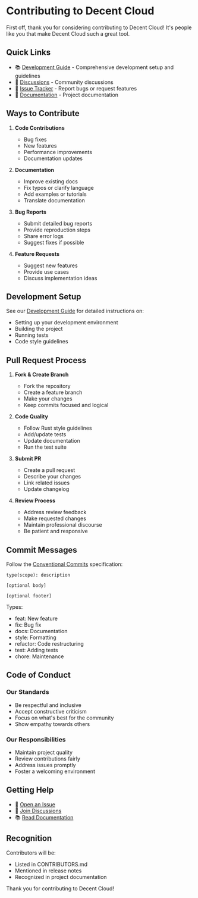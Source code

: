 # Contributing to Decent Cloud

First off, thank you for considering contributing to Decent Cloud! It's people like you that make Decent Cloud such a great tool.

## Quick Links

- 📚 [Development Guide](docs/development.md) - Comprehensive development setup and guidelines
- 💬 [Discussions](https://github.com/orgs/decent-stuff/discussions) - Community discussions
- 🐛 [Issue Tracker](https://github.com/decent-stuff/decent-cloud/issues) - Report bugs or request features
- 📖 [Documentation](docs/) - Project documentation

## Ways to Contribute

1. **Code Contributions**

   - Bug fixes
   - New features
   - Performance improvements
   - Documentation updates

2. **Documentation**

   - Improve existing docs
   - Fix typos or clarify language
   - Add examples or tutorials
   - Translate documentation

3. **Bug Reports**

   - Submit detailed bug reports
   - Provide reproduction steps
   - Share error logs
   - Suggest fixes if possible

4. **Feature Requests**
   - Suggest new features
   - Provide use cases
   - Discuss implementation ideas

## Development Setup

See our [Development Guide](docs/development.md) for detailed instructions on:

- Setting up your development environment
- Building the project
- Running tests
- Code style guidelines

## Pull Request Process

1. **Fork & Create Branch**

   - Fork the repository
   - Create a feature branch
   - Make your changes
   - Keep commits focused and logical

2. **Code Quality**

   - Follow Rust style guidelines
   - Add/update tests
   - Update documentation
   - Run the test suite

3. **Submit PR**

   - Create a pull request
   - Describe your changes
   - Link related issues
   - Update changelog

4. **Review Process**
   - Address review feedback
   - Make requested changes
   - Maintain professional discourse
   - Be patient and responsive

## Commit Messages

Follow the [Conventional Commits](https://www.conventionalcommits.org/) specification:

```
type(scope): description

[optional body]

[optional footer]
```

Types:

- feat: New feature
- fix: Bug fix
- docs: Documentation
- style: Formatting
- refactor: Code restructuring
- test: Adding tests
- chore: Maintenance

## Code of Conduct

### Our Standards

- Be respectful and inclusive
- Accept constructive criticism
- Focus on what's best for the community
- Show empathy towards others

### Our Responsibilities

- Maintain project quality
- Review contributions fairly
- Address issues promptly
- Foster a welcoming environment

## Getting Help

- 📝 [Open an Issue](https://github.com/decent-stuff/decent-cloud/issues)
- 💬 [Join Discussions](https://github.com/orgs/decent-stuff/discussions)
- 📚 [Read Documentation](docs/)

## Recognition

Contributors will be:

- Listed in CONTRIBUTORS.md
- Mentioned in release notes
- Recognized in project documentation

Thank you for contributing to Decent Cloud!
